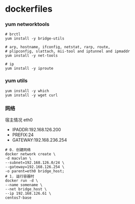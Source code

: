 # dockerfiles




### yum networktools
```shell
# brctl 
yum install -y bridge-utils

# arp, hostname, ifconfig, netstat, rarp, route, 
# plipconfig, slattach, mii-tool and iptunnel and ipmaddr
yum install -y net-tools

# ip
yum install -y iproute
```


### yum utils
```shell
yum install -y which
yum install -y wget curl
```


### 网络

宿主情况 eth0
* IPADDR:192.168.126.200
* PREFIX:24
* GATEWAY:192.168.236.254
```shell
# 0. 创建网络
docker network create \
-d macvlan \
--subnet=192.168.126.0/24 \
--gateway=192.168.126.254 \
-o parent=eth0 bridge_host;
# 1. 运行容器时
docker run -d \
--name somename \
--net bridge_host \
--ip 192.168.126.61 \
centos7-base
```